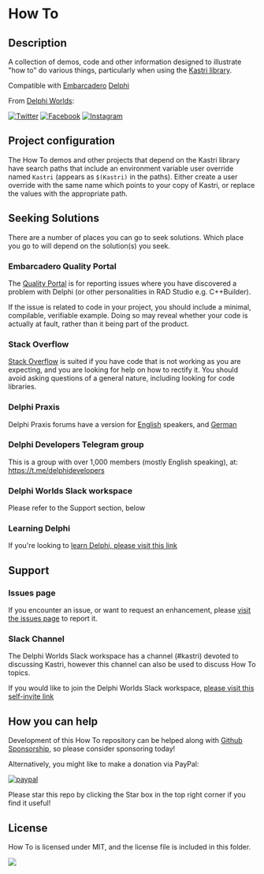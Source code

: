 # How To

## Description

A collection of demos, code and other information designed to illustrate "how to" do various things, particularly when using the [Kastri library](https://github.com/DelphiWorlds/Kastri).

Compatible with [Embarcadero](https://wwww.embarcadero.com) [Delphi](https://www.embarcadero.com/products/delphi)

From [Delphi Worlds](https://www.delphiworlds.com):

[![Twitter](https://img.shields.io/badge/-Twitter-1DA1F2?style=plastic&logo=Twitter)](https://twitter.com/DelphiWorlds)  [![Facebook](https://img.shields.io/badge/-Facebook-green?style=plastic&logo=Facebook)](https://www.facebook.com/DelphiWorlds)  [![Instagram](https://img.shields.io/badge/-Instagram-833AB4?style=plastic&logo=Instagram)](https://www.instagram.com/delphiworlds)

## Project configuration

The How To demos and other projects that depend on the Kastri library have search paths that include an environment variable user override named `Kastri` (appears as `$(Kastri)` in the paths). Either create a user override with the same name which points to your copy of Kastri, or replace the values with the appropriate path.

## Seeking Solutions

There are a number of places you can go to seek solutions. Which place you go to will depend on the solution(s) you seek.

### Embarcadero Quality Portal

The [Quality Portal](https://quality.embarcadero.com) is for reporting issues where you have discovered a problem with Delphi (or other personalities in RAD Studio e.g. C++Builder).

If the issue is related to code in your project, you should include a minimal, compilable, verifiable example. Doing so may reveal whether your code is actually at fault, rather than it being part of the product. 

### Stack Overflow

[Stack Overflow](https://stackoverflow.com) is suited if you have code that is not working as you are expecting, and you are looking for help on how to rectify it. You should avoid asking questions of a general nature, including looking for code libraries.

### Delphi Praxis

Delphi Praxis forums have a version for [English](https://en.delphi-praxis.net) speakers, and [German](https://www.delphipraxis.net)

### Delphi Developers Telegram group

This is a group with over 1,000 members (mostly English speaking), at: https://t.me/delphidevelopers

### Delphi Worlds Slack workspace

Please refer to the Support section, below

### Learning Delphi

If you're looking to [learn Delphi, please visit this link](https://learndelphi.org)

## Support

### Issues page

If you encounter an issue, or want to request an enhancement, please [visit the issues page](https://github.com/DelphiWorlds/HowTo/issues) to report it.

### Slack Channel

The Delphi Worlds Slack workspace has a channel (#kastri) devoted to discussing Kastri, however this channel can also be used to discuss How To topics.

If you would like to join the Delphi Worlds Slack workspace, [please visit this self-invite link](https://slack.delphiworlds.com)

## How you can help

Development of this How To repository can be helped along with [Github Sponsorship](https://github.com/sponsors/DelphiWorlds), so please consider sponsoring today!

Alternatively, you might like to make a donation via PayPal: 

[![paypal](https://www.paypalobjects.com/en_AU/i/btn/btn_donate_LG.gif)](https://www.paypal.com/donate/?hosted_button_id=CGHWQ28MKBGAA)

Please star this repo by clicking the Star box in the top right corner if you find it useful!

## License

How To is licensed under MIT, and the license file is included in this folder.


![](https://tokei.rs/b1/github/DelphiWorlds/HowTo)

